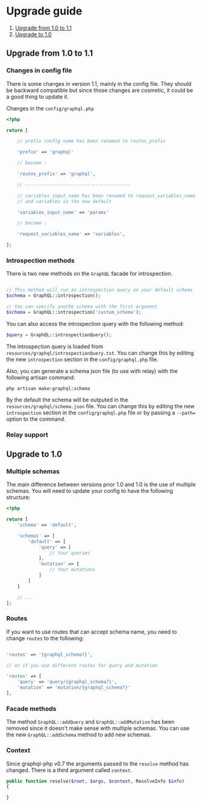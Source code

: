 # Upgrade guide

1. [Upgrade from 1.0 to 1.1](#upgrade-from-1-0-to-1-1)
2. [Upgrade to 1.0](#upgrade-to-1-0)

## Upgrade from 1.0 to 1.1

### Changes in config file

There is some changes in version 1.1, mainly in the config file. They should be backward compatible but since those changes are cosmetic, it could be a good thing to update it.

Changes in the `config/graphql.php`
```php
<?php

return [

    // prefix config name has been renamed to routes_prefix

    'prefix' => 'graphql'

    // become :

    'routes_prefix' => 'graphql',

    // ---------------------------------------

    // variables_input_name has been renamed to request_variables_name
    // and variables is the new default

    'variables_input_name' => 'params'

    // become :

    'request_variables_name' => 'variables',

];
```

### Introspection methods

There is two new methods on the `GraphQL` facade for introspection.

```php

// This method will run an introspection query on your default schema
$schema = GraphQL::introspection();

// You can specify anothe schema with the first argument
$schema = GraphQL::introspection('custom_schema');

```

You can also access the introspection query with the following method:

```php
$query = GraphQL::introspectionQuery();
```

The introspection query is loaded from `resources/graphql/introspectionQuery.txt`. You can change this by editing the new `introspection` section in the `config/graphql.php` file.

Also, you can generate a schema json file (to use with relay) with the following artisan command:

```shell
php artisan make:graphql:schema
```

By the default the schema will be outputed in the `resources/graphql/schema.json` file. You can change this by editing the new `introspection` section in the `config/graphql.php` file or by passing a `--path=` option to the command.

### Relay support



## Upgrade to 1.0

### Multiple schemas
The main difference between versions prior 1.0 and 1.0 is the use of multiple schemas. You will need to update your config to have the following structure:

```php
<?php

return [
    'schema' => 'default',

	'schemas' => [
		'default' => [
			'query' => [
				// Your queries
			],
			'mutation' => [
				// Your mutations
			]
		]
	]

    // ...
];

```

### Routes
If you want to use routes that can accept schema name, you need to change `routes` to the following:

```php

'routes' => '{graphql_schema?}',

// or if you use different routes for query and mutation

'routes' => [
	'query' => 'query/{graphql_schema?}',
	'mutation' => 'mutation/{graphql_schema?}'
],

```

### Facade methods
The method `GraphQL::addQuery` and `GraphQL::addMutation` has been removed since it doesn't make sense with multiple schemas. You can use the new `GraphQL::addSchema` method to add new schemas.

### Context
Since graphql-php v0.7 the arguments passed to the `resolve` method has changed. There is a third argument called `context`.

```php
public function resolve($root, $args, $context, ResolveInfo $info)
{

}
```
